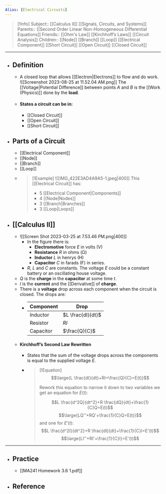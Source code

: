 ```yaml
---
Alias: [Electrical Circuits]
---
```

> [!Info]
> Subject:: [[Calculus II]] [[Signals, Circuits, and Systems]]
> Parents:: [[Second Order Linear Non-Homogeneous Differential Equations]]
> Friends:: [[Ohm's Law]] [[Kirchhoff’s Laws]] [[Circuit Analysis]]
> Children:: [[Node]] [[Branch]] [[Loop]] [[Electrical Component]] [[Short Circuit]] [[Open Circuit]] [[Closed Circuit]] 
---
- ## Definition
	- A closed loop that allows [[Electron|Electrons]] to flow and do work.
	  ![[Screenshot 2023-08-25 at 11.52.04 AM.png]]
	  The [[Voltage|Potential Difference]] between points $A$ and $B$ is the [[Work (Physics)]] done by the **load**.
	- #### States a circuit can be in:
		- [[Closed Circuit]]
		- [[Open Circuit]]
		- [[Short Circuit]]
- ## Parts of a Circuit
	- [[Electrical Component]]
	- [[Node]]
	- [[Branch]]
	- [[Loop]]
	- > [!Example]
	  > ![[IMG_422E3AD4A9A5-1.jpeg|400]]
	  > This [[Electrical Circuit]] has:
	  > - 5 [[Electrical Component|Components]]
	  > - 4 [[Node|Nodes]]
	  >  - 3 [[Branch|Branches]]
	  > - 3 [[Loop|Loops]]
- ## [[Calculus II]]
	- ![[Screen Shot 2023-03-25 at 7.53.46 PM.png|400]]
		- In the figure there is:
			- **Electromotive** force $E$ in volts (V)
			- **Resistance** $R$ in ohms (Ω)
			- **Inductor** $L$ in henrys (H)
			- **Capacitor** $C$ in farads (F) in series. 
		- $R$, $L$ and $C$ are constants. The voltage $E$ could be a constant battery or an oscillating house voltage.
	- $Q$ is the **charge** in the **capacitor** at some time $t$. 
	- $I$ is the **current** and the [[Derivative]] of **charge**.
	- There is a **voltage** drop across each component when the circuit is closed. The drops are:
		- Component|Drop
		  ---|---
		  Inductor|$L \frac{dI}{dt}$
		  Resistor|$RI$
		  Capacitor|$\frac{Q}{C}$
	- #### Kirchhoff’s Second Law Rewritten
		- States that the sum of the voltage drops across the components is equal to the supplied voltage $E$.
		- > [!Equation]
		  > $$\large{L \frac{dI}{dt}+RI+\frac{Q}{C}=E(t)}$$
		  > 
		  > Rework this equation to narrow it down to two variables we get an equation for $E(t)$:
		  > 
		  > $$L \frac{d^2Q}{dt^2}+R \frac{dQ}{dt}+\frac{1}{C}Q=E(t)$$
		  > $$\large{LQ''+RQ'+\frac{1}{C}Q=E(t)}$$
		  > and one for $E'(t)$:
		  > $$L \frac{d^2I}{dt^2}+R \frac{dI}{dt}+\frac{1}{C}I=E'(t)$$
		  > $$\large{LI''+RI'+\frac{1}{C}I}=E'(t)$$
---
- ## Practice
	- [[MA241 Homework 3.6 1.pdf]]
- ## Reference